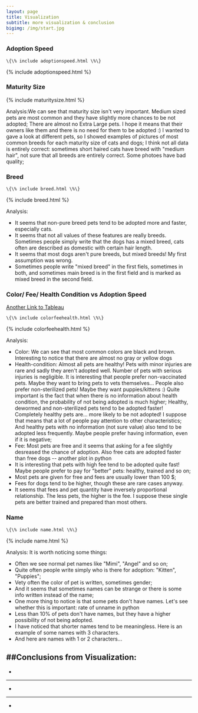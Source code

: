 ```yaml
---
layout: page
title: Visualization
subtitle: more visualization & conclusion
bigimg: /img/start.jpg
---
```


### Adoption Speed
```
\{\% include adoptionspeed.html \%\}
```
{% include adoptionspeed.html %}


### Maturity Size

{% include maturitysize.html %}

Analysis:We can see that maturity size isn't very important. Medium sized pets are most common and they have slightly more chances to be not adopted; There are almost no Extra Large pets. I hope it means that their owners like them and there is no need for them to be adopted :) I wanted to gave a look at different pets, so I showed examples of pictures of most common breeds for each maturity size of cats and dogs; I think not all data is entirely correct: sometimes short haired cats have breed with "medium hair", not sure that all breeds are entirely correct. Some photoes have bad quality;


### Breed
```
\{\% include breed.html \%\}
```
{% include breed.html %}

Analysis:
 * It seems that non-pure breed pets tend to be adopted more and faster, especially cats.
 * It seems that not all values of these features are really breeds. Sometimes people simply write that the dogs has a mixed breed, cats often are described as domestic with certain hair length.
 * It seems that most dogs aren't pure breeds, but mixed breeds! My first assumption was wrong.
 * Sometimes people write "mixed breed" in the first fiels, sometimes in both, and sometimes main breed is in the first field and is marked as mixed breed in the second field.


### Color/ Fee/ Health Condition vs Adoption Speed
[Another Link to Tableau](https://public.tableau.com/profile/juew72#!/vizhome/others_15554523598650/ColorFeeHealthConditionAdoptionSpeed?publish=yes/)
```
\{\% include colorfeehealth.html \%\}
```
{% include colorfeehealth.html %}

Analysis:
 * Color: We can see that most common colors are black and brown. Interesting to notice that there are almost no gray or yellow dogs
 * Health-condition: Almost all pets are healthy! Pets with minor injuries are rare and sadly they aren't adopted well. Number of pets with serious injuries is negligible. It is interesting that people prefer non-vaccinated pets. Maybe they want to bring pets to vets themselves... People also prefer non-sterilized pets! Maybe they want puppies/kittens :) Quite important is the fact that when there is no information about health condition, the probability of not being adopted is much higher; Healthy, dewormed and non-sterilized pets tend to be adopted faster! Completely healthy pets are... more likely to be not adopted! I suppose that means that a lot of people pay attention to other characteristics; And healthy pets with no information (not sure value) also tend to be adopted less frequently. Maybe people prefer having information, even if it is negative;
 * Fee: Most pets are free and it seems that asking for a fee slightly desreased the chance of adoption. Also free cats are adopted faster than free dogs -- another plot in python
  * It is interesting that pets with high fee tend to be adopted quite fast! Maybe people prefer to pay for "better" pets: healthy, trained and so on;
  * Most pets are given for free and fees are usually lower than 100 $;
  * Fees for dogs tend to be higher, though these are rare cases anyway.
  * It seems that fees and pet quantity have inversely proportional relationship. The less pets, the higher is the fee. I suppose these single pets are better trained and prepared than most others.


### Name
```
\{\% include name.html \%\}
```
{% include name.html %}

Analysis: It is worth noticing some things:
 * Often we see normal pet names like "Mimi", "Angel" and so on;
 * Quite often people write simply who is there for adoption: "Kitten", "Puppies";
 * Vety often the color of pet is written, sometimes gender;
 * And it seems that sometimes names can be strange or there is some info written instead of the name;
 * One more thing to notice is that some pets don't have names. Let's see whether this is important: rate of unname in python
  * Less than 10% of pets don't have names, but they have a higher possibility of not being adopted.
  * I have noticed that shorter names tend to be meaningless. Here is an example of some names with 3 characters.
  * And here are names with 1 or 2 characters...


##Conclusions from Visualization:
---
*
---
*
---
*

